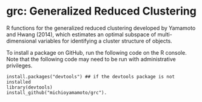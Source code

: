 # grc: Generalized Reduced Clustering
R functions for the generalized reduced clustering developed by Yamamoto and Hwang (2014), which estimates an optimal subspace of multi-dimensional variables for identifying a cluster structure of objects.

To install a package on GitHub, run the following code on the R console. Note that the following code may need to be run with administrative privileges.

```
install.packages("devtools") ## if the devtools package is not installed
library(devtools)
install_github("michioyamamoto/grc").
```
